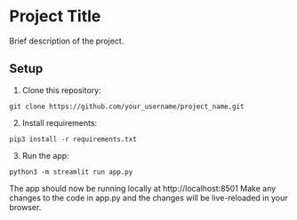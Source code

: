 # Project Title
Brief description of the project.

## Setup

1. Clone this repository:

`git clone https://github.com/your_username/project_name.git`

2. Install requirements:

`pip3 install -r requirements.txt`

3. Run the app:

`python3 -m streamlit run app.py`

The app should now be running locally at http://localhost:8501
Make any changes to the code in app.py and the changes will be live-reloaded in your browser.
